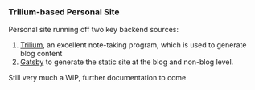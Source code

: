 ### Trilium-based Personal Site
Personal site running off two key backend sources:
1. [Trilium](https://github.com/zadam/trilium), an excellent note-taking program, which is used to generate blog content
2. [Gatsby](https://www.gatsbyjs.com/) to generate the static site at the blog and non-blog level.

Still very much a WIP, further documentation to come